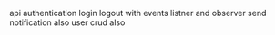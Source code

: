 api authentication login logout
with events listner and observer send notification also 
user crud also
